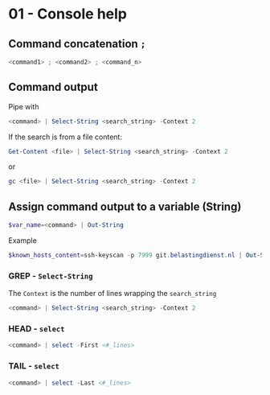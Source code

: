 # 01 - Console help

## Command concatenation `;`

```powershell
<command1> ; <command2> ; <command_n> 
```


## Command output
Pipe with 

```powershell
<command> | Select-String <search_string> -Context 2
```
If the search is from a file content:

```powershell
Get-Content <file> | Select-String <search_string> -Context 2
```
or
```powershell
gc <file> | Select-String <search_string> -Context 2
```

## Assign command output to a variable (String)

```powershell
$var_name=<command> | Out-String
```
Example
```powershell
$known_hosts_content=ssh-keyscan -p 7999 git.belastingdienst.nl | Out-String
```

### GREP - `Select-String`

The `Context` is the number of lines wrapping the `search_string` 

```powershell
<command> | Select-String <search_string> -Context 2
```


### HEAD - `select`

```powershell
<command> | select -First <#_lines>
```

### TAIL - `select`

```powershell
<command> | select -Last <#_lines>
```
